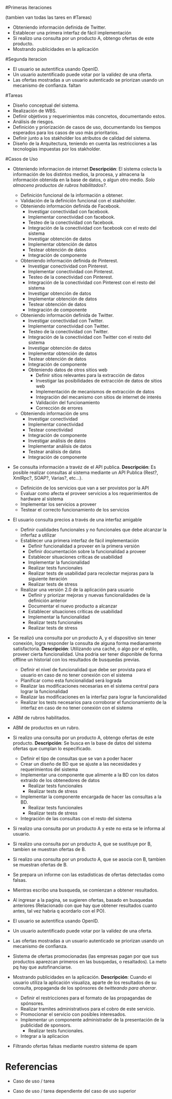 #Primeras iteraciones

(tambien van todas las tares en  #Tareas) 
* Obteniendo información definida de Twitter.
* Establecer una primera interfaz de fácil implementación
* Si realizo una consulta por un producto A, obtengo ofertas de este producto.
* Mostrando publicidades en la aplicación


#Segunda iteracion
* El usuario se autentifica usando OpenID.
* Un usuario autentificado puede votar por la validez de una oferta.
* Las ofertas mostradas a un usuario autenticado se priorizan usando un mecanismo de confianza. 
faltan

#Tareas

* Diseño conceptual del sistema.
* Realización de WBS.
* Definir objetivos y requerimientos más concretos, documentando estos.
* Análisis de riesgos.
* Definición y priorización de casos de uso, documentando los tiempos esperados para los casos de uso más prioritarios.
* Definir junto a los stakholder los atributos de calidad del sistema.
* Diseño de la Arquitectura, teniendo en cuenta las restricciones a las tecnologías impuestas por los stakholder.


#Casos de Uso

* Obteniendo informacion de internet
**Descripción**: El sistema colecta la información de los distintos medios, la procesa, y almacena la información obtenida en la base de datos, o algun otro medio. _Solo almaceno productos de rubros habilitados?_.
    + Definición funcional de la información a obtener.
    + Validación de la definición funcional con el stakholder.
    * Obteniendo información definida de Facebook.
        + Investigar conectividad con facebook.
        + Implementar conectividad con facebook.
        + Testeo de la conectividad con facebook.
        + Integración de la conectividad con facebook con el resto del sistema
        + Investigar obtención de datos
        + Implementar obtención de datos
        + Testear obtención de datos
        + Integración de componente
    * Obteniendo información definida de Pinterest.
        + Investigar conectividad con Pinterest.
        + Implementar conectividad con Pinterest.
        + Testeo de la conectividad con Pinterest.
        + Integración de la conectividad con Pinterest con el resto del sistema
        + Investigar obtención de datos
        + Implementar obtención de datos
        + Testear obtención de datos
        + Integración de componente
    * Obteniendo información definida de Twitter.
        + Investigar conectividad con Twitter.
        + Implementar conectividad con Twitter.
        + Testeo de la conectividad con Twitter.
        + Integración de la conectividad con Twitter con el resto del sistema
        + Investigar obtención de datos
        + Implementar obtención de datos
        + Testear obtención de datos
        + Integración de componente
	  * Obteniendo datos de otros sitios web 
        + Definir sitios relevantes para la extracción de datos
        + Investigar las posibilidades de extracción de datos de sitios web
        + Implementación de mecanismos de extracción de datos
        + Integración del mecanismo con sitios de internet de interés
        + Validación del funcionamiento
        + Corrección de errores 
    + Obteniendo información de sms
        + Investigar conectividad
        + Implementar conectividad
        + Testear conectividad 
        + Integración de componente
        + Investigar análisis de datos
        + Implementar análisis de datos
        + Testear análisis de datos
        + Integración de componente

* Se consulta información a travéz de el API publica.
**Descripción**: Es posible realizar consultas al sistema mediante un API Publica (Rest?, XmlRpc?, SOAP?, Varias?, etc...).
    + Definición de los servicios que van a ser provistos por la API
    + Evaluar como afecta el proveer servicios a los requerimientos de hardware al sistema
    + Implementar los servicios a proveer
    + Testear el correcto funcionamiento de los servicios

* El usuario consulta precios a través de una interfaz amigable
	* Definir cualidades funcionales y no funcionales que debe alcanzar la inferfaz a utilizar
    * Establecer una primera interfaz de fácil implementación
        * Definir funcionalidad a proveer en la primera versión
        + Definir documentación sobre la funcionalidad a proveer
        + Establecer situaciones críticas de usabilidad
        + Implementar la funcionalidad
        + Realizar tests funcionales
        + Realizar tests de usabilidad para recolectar mejoras para la siguiente iteración
        + Realizar tests de stress
    * Realizar una versión 2.0 de la aplicación para usuario
        * Definir y priorizar mejoras y nuevas funcionalidades de la definición anterior
        + Documentar el nuevo producto a alcanzar
        + Establecer situaciones críticas de usabilidad
        + Implementar la funcionalidad
        + Realizar tests funcionales
        + Realizar tests de stress

* Se realizó una consulta por un producto A, y el dispositivo sin tener conexión, logra responder la consulta de alguna forma medianamente satisfactoria.
**Descripción**: Utilizando una caché, o algo por el estilo, proveer cierta funcionalidad. Una podria ser tener disponible de forma offline un historial con los resultados de busquedas previas. 
    + Definir el nivel de funcionalidad que debe ser provista para el usuario en caso de no tener conexión con el sistema
    + Planificar como esta funcionalidad será lograda
    + Realizar las modificaciones necesarias en el sistema central para lograr la funcionalidad
    + Realizar las modificaciones en la interfaz para lograr la funcionalidad
    + Realizar los tests necesarios para corroborar el funcionamiento de la interfaz en caso de no tener conexión con el sistema

* ABM de rubros habilitados.
* ABM de productos en un rubro.

* Si realizo una consulta por un producto A, obtengo ofertas de este producto.
**Descripción**: Se busca en la base de datos del sistema ofertas que cumplan lo especificado.
    + Definir el tipo de consultas que se van a poder hacer
    + Crear un diseño de BD que se ajuste a las necesidades y requerimientos del sistema
    + Implementar una componente que alimente a la BD con los datos extraido de los obtenedores de datos
        + Realizar tests funcionales
        + Realizar tests de stress
    + Implementar la componente encargada de hacer las consultas a la BD.
        + Realizar tests funcionales
        + Realizar tests de stress
    + Integración de las consultas con el resto del sistema

* Si realizo una consulta por un producto A y este no esta se le informa al usuario.
* Si realizo una consulta por un producto A, que se sustituye por B, tambien se muestran ofertas de B.
* Si realizo una consulta por un producto A, que se asocia con B, tambien se muestran ofertas de B.

* Se prepara un informe con las estadisticas de ofertas detectadas como falsas.

* Mientras escribo una busqueda, se comienzan a obtener resultados.
* Al ingresar a la pagina, se sugieren ofertas, basado en busquedas anteriores (Relacionado con que hay que obtener resultados cuanto antes, tal vez habria q acordarlo con el PO).

* El usuario se autentifica usando OpenID.
* Un usuario autentificado puede votar por la validez de una oferta.
* Las ofertas mostradas a un usuario autenticado se priorizan usando un mecanismo de confianza. 

* Sistema de ofertas promocionadas (las empresas pagan por que sus productos aparezcan primeros en las busquedas, o resaltados). La meto pq hay que autofinanciarse.

* Mostrando publicidades en la aplicación. 
**Descripción**: Cuando el usuario utiliza la aplicación visualiza, aparte de los resultados de su consulta, propaganda de los spónsores de _twitteando para ahorrar_.
    + Definir el restricciones para el formato de las propagandas de spónsores.
    + Realizar tramites administrativos para el cobro de este servicio.
    + Promocionar el servicio con posibles interesados.
    + Implementar un componente administrador de la presentación de la publicidad de sponsors.
        + Realizar tests funcionales.
    + Integrar a la aplicacion

* Filtrando ofertas falsas mediante nuestro sistema de spam

Referencias
===========

* Caso de uso / tarea
+ Caso de uso / tarea dependiente del caso de uso superior

